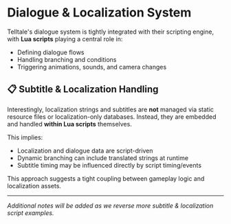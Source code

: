 # Dialogue & Localization System

Telltale's dialogue system is tightly integrated with their scripting engine, with **Lua scripts** playing a central role in:

- Defining dialogue flows
- Handling branching and conditions
- Triggering animations, sounds, and camera changes

## 📋 Subtitle & Localization Handling

Interestingly, localization strings and subtitles are **not** managed via static resource files or localization-only databases. Instead, they are embedded and handled **within Lua scripts** themselves.

This implies:
- Localization and dialogue data are script-driven
- Dynamic branching can include translated strings at runtime
- Subtitle timing may be influenced directly by script timing/events

This approach suggests a tight coupling between gameplay logic and localization assets.

---

*Additional notes will be added as we reverse more subtitle & localization script examples.*